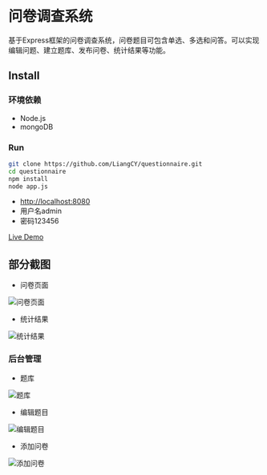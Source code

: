 # 问卷调查系统

基于Express框架的问卷调查系统，问卷题目可包含单选、多选和问答。可以实现编辑问题、建立题库、发布问卷、统计结果等功能。

## Install
### 环境依赖
* Node.js
* mongoDB

### Run
``` bash
git clone https://github.com/LiangCY/questionnaire.git
cd questionnaire
npm install
node app.js
```
* [http://localhost:8080](http://localhost:8080)
* 用户名admin
* 密码123456


[Live Demo](https://polar-escarpment-7201.herokuapp.com/questionnaire/566455a69c390da81276246f)

## 部分截图

- 问卷页面

![问卷页面](https://raw.githubusercontent.com/LiangCY/questionnaire/master/screenshots/index.jpg)

- 统计结果

![统计结果](https://raw.githubusercontent.com/LiangCY/questionnaire/master/screenshots/statistics.jpg)


### 后台管理

- 题库

![题库](https://raw.githubusercontent.com/LiangCY/questionnaire/master/screenshots/questions.jpg)

- 编辑题目

![编辑题目](https://raw.githubusercontent.com/LiangCY/questionnaire/master/screenshots/question.jpg)

- 添加问卷

![添加问卷](https://raw.githubusercontent.com/LiangCY/questionnaire/master/screenshots/questionnaire.jpg)

